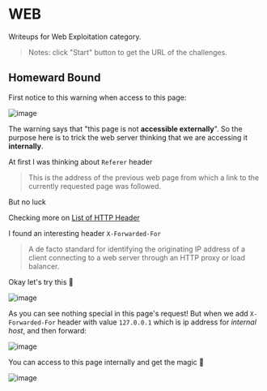 # WEB

Writeups for Web Exploitation category.
>Notes: click "Start" button to get the URL of the challenges.

## Homeward Bound
First notice to this warning when access to this page:

![image](https://user-images.githubusercontent.com/80664686/111570513-9dcb5900-87d7-11eb-9ee4-41883dced903.png)

The warning says that "this page is not **accessible externally**". So the purpose here is to trick the web server thinking that we are accessing it **internally**. 

At first I was thinking about `Referer` header
>This is the address of the previous web page from which a link to the currently requested page was followed.

But no luck

Checking more on [List of HTTP Header](https://en.wikipedia.org/wiki/List_of_HTTP_header_fields)

I found an interesting header `X-Forwarded-For`
>A de facto standard for identifying the originating IP address of a client connecting to a web server through an HTTP proxy or load balancer.

Okay let's try this 🤔

![image](https://user-images.githubusercontent.com/61876488/111509629-7f397380-877f-11eb-8cbf-e9ec2b37af51.png)

As you can see nothing special in this page's request! But when we add `X-Forwarded-For` header with value `127.0.0.1` which is ip address for *internal host*, and then forward:

![image](https://user-images.githubusercontent.com/61876488/111510051-f242ea00-877f-11eb-942f-4008fdd1f1a7.png)

You can access to this page internally and get the magic 🤩

![image](https://user-images.githubusercontent.com/80664686/111570482-89875c00-87d7-11eb-9469-2548823e94d4.png)

